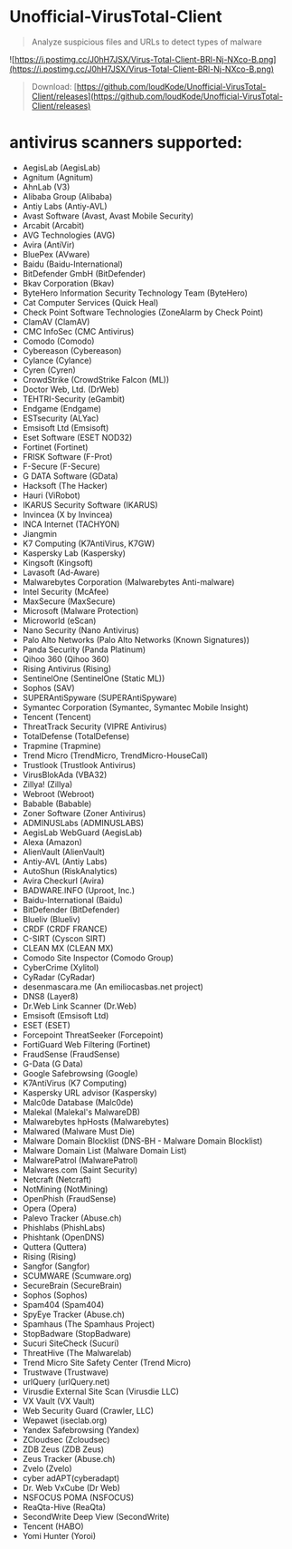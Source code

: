 # Unofficial-VirusTotal-Client
> Analyze suspicious files and URLs to detect types of malware

![https://i.postimg.cc/J0hH7JSX/Virus-Total-Client-BRl-Nj-NXco-B.png](https://i.postimg.cc/J0hH7JSX/Virus-Total-Client-BRl-Nj-NXco-B.png)

> Download: [https://github.com/loudKode/Unofficial-VirusTotal-Client/releases](https://github.com/loudKode/Unofficial-VirusTotal-Client/releases)

# antivirus scanners supported:
* AegisLab (AegisLab)
* Agnitum (Agnitum)
* AhnLab (V3)
* Alibaba Group (Alibaba)
* Antiy Labs (Antiy-AVL)
* Avast Software (Avast, Avast Mobile Security)
* Arcabit (Arcabit)
* AVG Technologies (AVG)
* Avira (AntiVir)
* BluePex (AVware)
* Baidu (Baidu-International)
* BitDefender GmbH (BitDefender)
* Bkav Corporation (Bkav)
* ByteHero Information Security Technology Team (ByteHero)
* Cat Computer Services (Quick Heal)
* Check Point Software Technologies (ZoneAlarm by Check Point)
* ClamAV (ClamAV)
* CMC InfoSec (CMC Antivirus)
* Comodo (Comodo)
* Cybereason (Cybereason)
* Cylance (Cylance)
* Cyren (Cyren)
* CrowdStrike (CrowdStrike Falcon (ML))
* Doctor Web, Ltd. (DrWeb)
* TEHTRI-Security (eGambit)
* Endgame (Endgame)
* ESTsecurity (ALYac)
* Emsisoft Ltd (Emsisoft)
* Eset Software (ESET NOD32)
* Fortinet (Fortinet)
* FRISK Software (F-Prot)
* F-Secure (F-Secure)
* G DATA Software (GData)
* Hacksoft (The Hacker)
* Hauri (ViRobot)
* IKARUS Security Software (IKARUS)
* Invincea (X by Invincea)
* INCA Internet (TACHYON)
* Jiangmin
* K7 Computing (K7AntiVirus, K7GW)
* Kaspersky Lab (Kaspersky)
* Kingsoft (Kingsoft)
* Lavasoft (Ad-Aware)
* Malwarebytes Corporation (Malwarebytes Anti-malware)
* Intel Security (McAfee)
* MaxSecure (MaxSecure)
* Microsoft (Malware Protection)
* Microworld (eScan)
* Nano Security (Nano Antivirus)
* Palo Alto Networks (Palo Alto Networks (Known Signatures))
* Panda Security (Panda Platinum)
* Qihoo 360 (Qihoo 360)
* Rising Antivirus (Rising)
* SentinelOne (SentinelOne (Static ML))
* Sophos (SAV)
* SUPERAntiSpyware (SUPERAntiSpyware)
* Symantec Corporation (Symantec, Symantec Mobile Insight)
* Tencent (Tencent)
* ThreatTrack Security (VIPRE Antivirus)
* TotalDefense (TotalDefense)
* Trapmine (Trapmine)
* Trend Micro (TrendMicro, TrendMicro-HouseCall)
* Trustlook (Trustlook Antivirus)
* VirusBlokAda (VBA32)
* Zillya! (Zillya)
* Webroot (Webroot)
* Babable (Babable)
* Zoner Software (Zoner Antivirus)
* ADMINUSLabs (ADMINUSLABS)
* AegisLab WebGuard (AegisLab)
* Alexa (Amazon)
* AlienVault (AlienVault)
* Antiy-AVL (Antiy Labs)
* AutoShun (RiskAnalytics)
* Avira Checkurl (Avira)
* BADWARE.INFO (Uproot, Inc.)
* Baidu-International (Baidu)
* BitDefender (BitDefender)
* Blueliv (Blueliv)
* CRDF (CRDF FRANCE)
* C-SIRT (Cyscon SIRT)
* CLEAN MX (CLEAN MX)
* Comodo Site Inspector (Comodo Group)
* CyberCrime (Xylitol)
* CyRadar (CyRadar)
* desenmascara.me (An emiliocasbas.net project)
* DNS8 (Layer8)
* Dr.Web Link Scanner (Dr.Web)
* Emsisoft (Emsisoft Ltd)
* ESET (ESET)
* Forcepoint ThreatSeeker (Forcepoint)
* FortiGuard Web Filtering (Fortinet)
* FraudSense (FraudSense)
* G-Data (G Data)
* Google Safebrowsing (Google)
* K7AntiVirus (K7 Computing)
* Kaspersky URL advisor (Kaspersky)
* Malc0de Database (Malc0de)
* Malekal (Malekal's MalwareDB)
* Malwarebytes hpHosts (Malwarebytes)
* Malwared (Malware Must Die)
* Malware Domain Blocklist (DNS-BH - Malware Domain Blocklist)
* Malware Domain List (Malware Domain List)
* MalwarePatrol (MalwarePatrol)
* Malwares.com (Saint Security)
* Netcraft (Netcraft)
* NotMining (NotMining)
* OpenPhish (FraudSense)
* Opera (Opera)
* Palevo Tracker (Abuse.ch)
* Phishlabs (PhishLabs)
* Phishtank (OpenDNS)
* Quttera (Quttera)
* Rising (Rising)
* Sangfor (Sangfor)
* SCUMWARE (Scumware.org)
* SecureBrain (SecureBrain)
* Sophos (Sophos)
* Spam404 (Spam404)
* SpyEye Tracker (Abuse.ch)
* Spamhaus (The Spamhaus Project)
* StopBadware (StopBadware)
* Sucuri SiteCheck (Sucuri)
* ThreatHive (The Malwarelab)
* Trend Micro Site Safety Center (Trend Micro)
* Trustwave (Trustwave)
* urlQuery (urlQuery.net)
* Virusdie External Site Scan (Virusdie LLC)
* VX Vault (VX Vault)
* Web Security Guard (Crawler, LLC)
* Wepawet (iseclab.org)
* Yandex Safebrowsing (Yandex)
* ZCloudsec (Zcloudsec)
* ZDB Zeus (ZDB Zeus)
* Zeus Tracker (Abuse.ch)
* Zvelo (Zvelo)
* cyber adAPT(cyberadapt)
* Dr. Web VxCube (Dr Web)
* NSFOCUS POMA (NSFOCUS)
* ReaQta-Hive (ReaQta)
* SecondWrite Deep View (SecondWrite)
* Tencent (HABO)
* Yomi Hunter (Yoroi)


